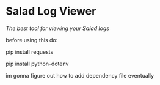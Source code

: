 # Salad Log Viewer
*The best tool for viewing your Salad logs*

before using this do:

pip install requests

pip install python-dotenv

im gonna figure out how to add dependency file eventually
